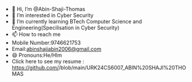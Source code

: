- 👋 Hi, I’m @Abin-Shaji-Thomas
- 👀 I’m interested in Cyber Security
- 🌱 I’m currently learning BTech Computer Science and Engineering(Specilisation in Cyber Security)
- 📫 How to reach me
- Mobile Number:9746621753
- Email:abinshajiabin2006@gmail.com
- 😄 Pronouns:He/HIm
- Click here to see my resume : https://github.com/<Abin-Shaji-Thomas>/<Abin-Shaji-Thomas>blob/main/URK24CS6007_ABIN%20SHAJI%20THOMAS
<!---
Abin-Shaji-Thomas/Abin-Shaji-Thomas is a ✨ special ✨ repository because its `README.md` (this file) appears on your GitHub profile.
You can click the Preview link to take a look at your changes.
--->
